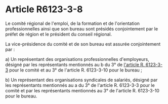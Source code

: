 # Article R6123-3-8

Le comité régional de l'emploi, de la formation et de l'orientation professionnelles ainsi que son bureau sont présidés conjointement par le préfet de région et le président du conseil régional. 
  
  
La vice-présidence du comité et de son bureau est assurée conjointement par : 
  
  
a) Un représentant des organisations professionnelles d'employeurs, désigné par les représentants mentionnés au b du 3° de [l'article R. 6123-3-3][1] pour le comité et au 3° de l'article R. 6123-3-10 pour le bureau ; 
  
  
b) Un représentant des organisations syndicales de salariés, désigné par les représentants mentionnés au a du 3° de l'article R. 6123-3-3 pour le comité et par les représentants mentionnés au 3° de l'article R. 6123-3-10 pour le bureau.

 [1]: /affichCodeArticle.do?cidTexte=LEGITEXT000006072050&idArticle=LEGIARTI000029468228&dateTexte=&categorieLien=cid